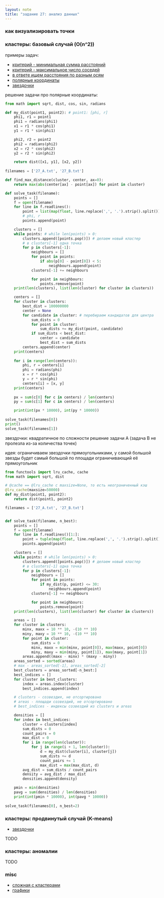 ```yaml
---
layout: note
title: "задание 27: анализ данных"
---
```


### как визуализировать точки

### кластеры: базовый случай (O(n^2))

примеры задач:
- [критерий - минимальная сумма расстояний](https://education.yandex.ru/ege/task/1b4feb4c-d38d-428d-ba6f-8150794de3f8)
- [критерий - максимальное число соседей](https://education.yandex.ru/ege/task/6106ffcb-0b89-43be-bb9e-e8e706c5bbe2)
- [в ответе ищем расстояния по разным осям](https://education.yandex.ru/ege/task/a0ce5e2d-339e-4fb8-8953-4f4f5b3f93a0)
- [полярные координаты](https://education.yandex.ru/ege/task/ededf96e-4bc0-4b10-b7d3-81fd2dcd2876)
- [звездочки](https://education.yandex.ru/ege/task/59c0d130-9a9c-4ec6-8847-c8ace888620a)

решение задачи про полярные координаты:
```python
from math import sqrt, dist, cos, sin, radians

def my_dist(point1, point2): # point1: [phi, r]
    phi1, r1 = point1
    phi1 = radians(phi1)
    x1 = r1 * cos(phi1)
    y1 = r1 * sin(phi1)

    phi2, r2 = point2
    phi2 = radians(phi2)
    x2 = r2 * cos(phi2)
    y2 = r2 * sin(phi2)

    return dist([x1, y1], [x2, y2])
    
filenames = ['27_A.txt', '27_B.txt']

def find_max_distance(cluster, center, ax=0):
    return max(abs(center[ax] - point[ax]) for point in cluster)

def solve_task(filename):
    points = []
    f = open(filename)
    for line in f.readlines():
        point = list(map(float, line.replace(',', '.').strip().split())) # line.replace(',', '.').strip()
        # phi, r
        points.append(point)

    clusters = []
    while points: # while len(points) > 0:
        clusters.append([points.pop()]) # делаем новый кластер
        # в clusters[-1] одна точка
        for p in clusters[-1]:
            neighbours = []
            for point in points:
                if abs(p[0] - point[0]) < 5:
                    neighbours.append(point)
            clusters[-1] += neighbours

            for point in neighbours:
                points.remove(point)
    print(len(clusters), list(len(cluster) for cluster in clusters))

    centers = []
    for cluster in clusters:
        best_dist = 100000000
        center = None
        for candidate in cluster: # перебираем кандидатов для центра
            sum_dists = 0
            for point in cluster:
                sum_dists += my_dist(point, candidate)
            if sum_dists < best_dist:
                center = candidate
                best_dist = sum_dists
        centers.append(center)
    print(centers)
  
    for i in range(len(centers)):
        phi, r = centers[i]
        phi = radians(phi)
        x = r * cos(phi)
        y = r * sin(phi)
        centers[i] = [x, y]
    print(centers)
      
    px = sum(c[0] for c in centers) / len(centers)
    py = sum(c[1] for c in centers) / len(centers)

    print(int(px * 10000), int(py * 10000))
            
solve_task(filenames[0])
print()
solve_task(filenames[1])
```

звездочки: квадратичное по сложности решение задачи A (задача B не пролезла из-за количества точек)

идея: ограничиваем звездочки прямоугольниками, у самой большой звезды будет самый большой по площади ограничивающий её прямоугольник
```python
from functools import lru_cache, cache
from math import sqrt, dist

# @cache == @lru_cache с maxsize=None, то есть неограниченный кэш
@lru_cache(maxsize=50000)
def my_dist(point1, point2):
    return dist(point1, point2)

filenames = ['27_A.txt', '27_B.txt']


def solve_task(filename, n_best):
    points = []
    f = open(filename)
    for line in f.readlines()[1:]:
        point = tuple(map(float, line.replace(',', '.').strip().split()))
        points.append(point)

    clusters = []
    while points: # while len(points) > 0:
        clusters.append([points.pop()]) # делаем новый кластер
        # в clusters[-1] одна точка
        for p in clusters[-1]:
            neighbours = []
            for point in points:
                if my_dist(p, point) <= 30:
                    neighbours.append(point)
            clusters[-1] += neighbours

            for point in neighbours:
                points.remove(point)
    print(len(clusters), list(len(cluster) for cluster in clusters))

    areas = []
    for cluster in clusters:
        minx, maxx = 10 ** 10, -(10 ** 10)
        miny, maxy = 10 ** 10, -(10 ** 10)    
        for point in cluster: 
            sum_dists = 0
            minx, maxx = min(minx, point[0]), max(maxx, point[0])
            miny, maxy = min(miny, point[1]), max(maxy, point[1])
        areas.append((maxx - minx) * (maxy - miny))
    areas_sorted = sorted(areas)
    # max - areas_sorted[-1], areas_sorted[-2]
    best_clusters = areas_sorted[-n_best:]
    best_indices = []
    for cluster in best_clusters:
        index = areas.index(cluster)
        best_indices.append(index)

    # clusters - созвездия, не отсортировано
    # areas - площади созвездий, не отсортировано
    # best_indices - индексы созвездий из clusters и areas

    densities = []
    for index in best_indices:
        cluster = clusters[index]
        sum_dists = 0
        count_pairs = 0
        max_dist = 0
        for i in range(len(cluster)):
            for j in range(i + 1, len(cluster)):
                d = my_dist(cluster[i], cluster[j])
                sum_dists += d
                count_pairs += 1
                max_dist = max(max_dist, d)
        avg_dist = sum_dists / count_pairs
        density = avg_dist / max_dist
        densities.append(density)

    pmin = min(densities)
    pavg = sum(densities) / len(densities)
    print(int(pmin * 10000), int(pavg * 10000))
            
solve_task(filenames[0], n_best=2)
```


### кластеры: продвинутый случай (K-means)
- [звездочки](https://education.yandex.ru/ege/task/59c0d130-9a9c-4ec6-8847-c8ace888620a)

TODO

### кластеры: аномалии

TODO



### misc
- [сложная с кластерами](https://education.yandex.ru/ege/task/0bfaaff9-c4d3-49b7-b35b-806c49a14103)
- [графики](https://education.yandex.ru/ege/task/f9bbc422-45c1-4fe4-98f6-fd613049b32b)